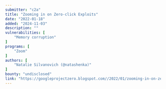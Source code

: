 ```yaml
---
submitter: "c2a"
title: "Zooming in on Zero-click Exploits"
date: "2022-01-18"
added: "2024-11-03"
description: ""
vulnerabilities: [
    "Memory corruption"
]
programs: [
    "Zoom"
]
authors: [
    "Natalie Silvanovich (@natashenka)"
]
bounty: "undisclosed"
link: "https://googleprojectzero.blogspot.com//2022/01/zooming-in-on-zero-click-exploits.html"
---
```




